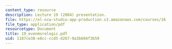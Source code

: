 ```yaml
---
content_type: resource
description: Lecture 19 (2004) presentation.
file: https://ol-ocw-studio-app-production.s3.amazonaws.com/courses/16-01-unified-engineering-i-ii-iii-iv-fall-2005-spring-2006/1187ce38e8ccccd5d2679a3b604f3b59_19_evenmorelogic.pdf
file_type: application/pdf
resourcetype: Document
title: 19_evenmorelogic.pdf
uid: 1187ce38-e8cc-ccd5-d267-9a3b604f3b59
---
```

